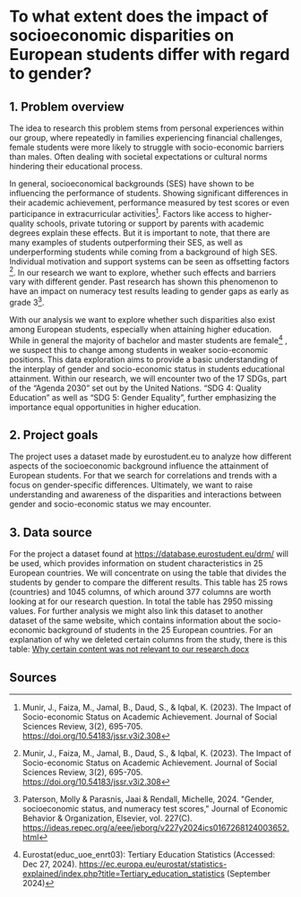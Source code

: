 # To what extent does the impact of socioeconomic disparities on European students differ with regard to gender?
## 1.	Problem overview 
The idea to research this problem stems from personal experiences within our group, where repeatedly in families experiencing financial challenges, female students were more likely to struggle with socio-economic barriers than males. Often dealing with societal expectations or cultural norms hindering their educational process. 

In general, socioeconomical backgrounds (SES) have shown to be influencing the performance of students. Showing significant differences in their academic achievement, performance measured by test scores or even participance in extracurricular activities[^1]. Factors like access to higher-quality schools, private tutoring or support by parents with academic degrees explain these effects. But it is important to note, that there are many examples of students outperforming their SES, as well as underperforming students while coming from a background of high SES. Individual motivation and support systems can be seen as offsetting factors [^1]. In our research we want to explore, whether such effects and barriers vary with different gender. Past research has shown this phenomenon to have an impact on numeracy test results leading to gender gaps as early as grade 3[^2]. 

With our analysis we want to explore whether such disparities also exist among European students, especially when attaining higher education. While in general the majority of bachelor and master students are female[^3] , we suspect this to change among students in weaker socio-economic positions. This data exploration aims to provide a basic understanding of the interplay of gender and socio-economic status in students educational attainment. Within our research, we will encounter two of the 17 SDGs, part of the “Agenda 2030” set out by the United Nations. “SDG 4: Quality Education” as well as “SDG 5: Gender Equality”, further emphasizing the importance equal opportunities in higher education.  

## 2.	Project goals 
The project uses a dataset made by eurostudent.eu to analyze how different aspects of the socioeconomic background influence the attainment of European students. For that we search for correlations and trends with a focus on gender-specific differences. Ultimately, we want to raise understanding and awareness of the disparities and interactions between gender and socio-economic status we may encounter.

## 3.	Data source 
For the project a dataset found at https://database.eurostudent.eu/drm/ will be used, which provides information on student characteristics in 25 European countries. We will concentrate on using the table that divides the students by gender to compare the different results. This table has 25 rows (countries) and 1045 columns, of which around 377 columns are worth looking at for our research question. In total the table has 2950 missing values. For further analysis we might also link this dataset to another dataset of the same website, which contains information about the socio-economic background of students in the 25 European countries.
For an explanation of why we deleted certain columns from the study, there is this table:
[Why certain content was not relevant to our research.docx](https://github.com/user-attachments/files/18314360/Why.certain.content.was.not.relevant.to.our.research.docx)

## Sources
[^1]:Munir, J., Faiza, M., Jamal, B., Daud, S., & Iqbal, K. (2023). The Impact of Socio-economic Status on Academic Achievement. Journal of Social Sciences Review, 3(2), 695-705.
https://doi.org/10.54183/jssr.v3i2.308

[^2]:Paterson, Molly & Parasnis, Jaai & Rendall, Michelle, 2024.
"Gender, socioeconomic status, and numeracy test scores," Journal of Economic Behavior & Organization, Elsevier, vol. 227(C).
https://ideas.repec.org/a/eee/jeborg/v227y2024ics0167268124003652.html

[^3]:Eurostat(educ_uoe_enrt03): Tertiary Education Statistics (Accessed: Dec 27, 2024).
https://ec.europa.eu/eurostat/statistics-explained/index.php?title=Tertiary_education_statistics (September 2024)

